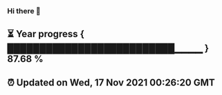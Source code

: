 ### Hi there 👋
⏳ Year progress { ██████████████████████████▁▁▁▁ } 87.68 %
---
⏰ Updated on Wed, 17 Nov 2021 00:26:20 GMT
---
